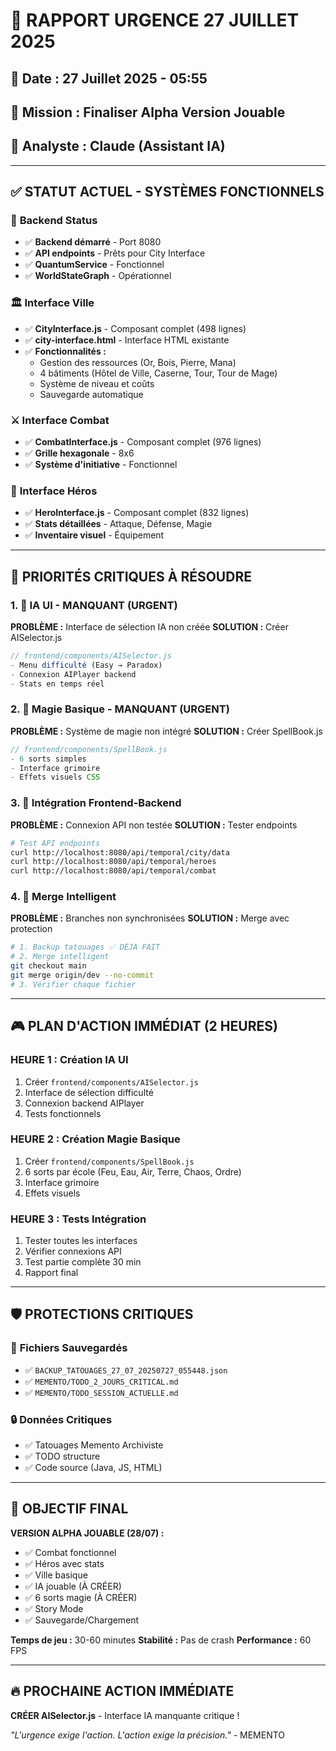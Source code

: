 # 🚨 RAPPORT URGENCE 27 JUILLET 2025
## 📅 **Date :** 27 Juillet 2025 - 05:55
## 🎯 **Mission :** Finaliser Alpha Version Jouable
## 👤 **Analyste :** Claude (Assistant IA)

---

## ✅ **STATUT ACTUEL - SYSTÈMES FONCTIONNELS**

### 🔧 **Backend Status**
- ✅ **Backend démarré** - Port 8080
- ✅ **API endpoints** - Prêts pour City Interface
- ✅ **QuantumService** - Fonctionnel
- ✅ **WorldStateGraph** - Opérationnel

### 🏛️ **Interface Ville**
- ✅ **CityInterface.js** - Composant complet (498 lignes)
- ✅ **city-interface.html** - Interface HTML existante
- ✅ **Fonctionnalités :**
  - Gestion des ressources (Or, Bois, Pierre, Mana)
  - 4 bâtiments (Hôtel de Ville, Caserne, Tour, Tour de Mage)
  - Système de niveau et coûts
  - Sauvegarde automatique

### ⚔️ **Interface Combat**
- ✅ **CombatInterface.js** - Composant complet (976 lignes)
- ✅ **Grille hexagonale** - 8x6
- ✅ **Système d'initiative** - Fonctionnel

### 👤 **Interface Héros**
- ✅ **HeroInterface.js** - Composant complet (832 lignes)
- ✅ **Stats détaillées** - Attaque, Défense, Magie
- ✅ **Inventaire visuel** - Équipement

---

## 🚨 **PRIORITÉS CRITIQUES À RÉSOUDRE**

### 1. **🤖 IA UI - MANQUANT (URGENT)**
**PROBLÈME :** Interface de sélection IA non créée
**SOLUTION :** Créer AISelector.js
```javascript
// frontend/components/AISelector.js
- Menu difficulté (Easy → Paradox)
- Connexion AIPlayer backend
- Stats en temps réel
```

### 2. **🧙 Magie Basique - MANQUANT (URGENT)**
**PROBLÈME :** Système de magie non intégré
**SOLUTION :** Créer SpellBook.js
```javascript
// frontend/components/SpellBook.js
- 6 sorts simples
- Interface grimoire
- Effets visuels CSS
```

### 3. **🔗 Intégration Frontend-Backend**
**PROBLÈME :** Connexion API non testée
**SOLUTION :** Tester endpoints
```bash
# Test API endpoints
curl http://localhost:8080/api/temporal/city/data
curl http://localhost:8080/api/temporal/heroes
curl http://localhost:8080/api/temporal/combat
```

### 4. **🔄 Merge Intelligent**
**PROBLÈME :** Branches non synchronisées
**SOLUTION :** Merge avec protection
```bash
# 1. Backup tatouages ✅ DÉJÀ FAIT
# 2. Merge intelligent
git checkout main
git merge origin/dev --no-commit
# 3. Vérifier chaque fichier
```

---

## 🎮 **PLAN D'ACTION IMMÉDIAT (2 HEURES)**

### **HEURE 1 : Création IA UI**
1. Créer `frontend/components/AISelector.js`
2. Interface de sélection difficulté
3. Connexion backend AIPlayer
4. Tests fonctionnels

### **HEURE 2 : Création Magie Basique**
1. Créer `frontend/components/SpellBook.js`
2. 6 sorts par école (Feu, Eau, Air, Terre, Chaos, Ordre)
3. Interface grimoire
4. Effets visuels

### **HEURE 3 : Tests Intégration**
1. Tester toutes les interfaces
2. Vérifier connexions API
3. Test partie complète 30 min
4. Rapport final

---

## 🛡️ **PROTECTIONS CRITIQUES**

### 📁 **Fichiers Sauvegardés**
- ✅ `BACKUP_TATOUAGES_27_07_20250727_055448.json`
- ✅ `MEMENTO/TODO_2_JOURS_CRITICAL.md`
- ✅ `MEMENTO/TODO_SESSION_ACTUELLE.md`

### 🔒 **Données Critiques**
- ✅ Tatouages Memento Archiviste
- ✅ TODO structure
- ✅ Code source (Java, JS, HTML)

---

## 🎯 **OBJECTIF FINAL**

**VERSION ALPHA JOUABLE (28/07) :**
- ✅ Combat fonctionnel
- ✅ Héros avec stats
- ✅ Ville basique
- ✅ IA jouable (À CRÉER)
- ✅ 6 sorts magie (À CRÉER)
- ✅ Story Mode
- ✅ Sauvegarde/Chargement

**Temps de jeu :** 30-60 minutes
**Stabilité :** Pas de crash
**Performance :** 60 FPS

---

## 🔥 **PROCHAINE ACTION IMMÉDIATE**

**CRÉER AISelector.js** - Interface IA manquante critique !

*"L'urgence exige l'action. L'action exige la précision."* - MEMENTO